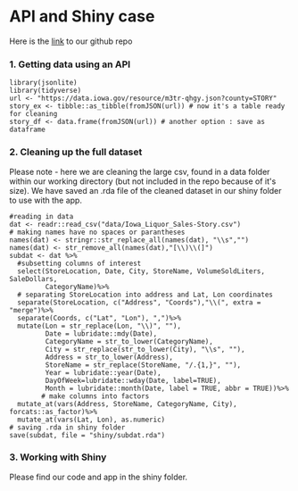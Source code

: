 # API and Shiny case

Here is the [link](https://github.com/zeruiz/585Lab4) to our github repo

### 1. Getting data using an API

```{r, message=FALSE}
library(jsonlite)
library(tidyverse)
url <- "https://data.iowa.gov/resource/m3tr-qhgy.json?county=STORY"
story_ex <- tibble::as_tibble(fromJSON(url)) # now it's a table ready for cleaning
story_df <- data.frame(fromJSON(url)) # another option : save as dataframe 
```

### 2. Cleaning up the full dataset
Please note - here we are cleaning the large csv, found in a data folder within our working directory (but not included in the repo because of it's size). We have saved an .rda file of the cleaned dataset in our shiny folder to use with the app. 

```{r, message = FALSE, warning = FALSE}
#reading in data
dat <- readr::read_csv("data/Iowa_Liquor_Sales-Story.csv")
# making names have no spaces or parantheses
names(dat) <- stringr::str_replace_all(names(dat), "\\s","")
names(dat) <- str_remove_all(names(dat),"[\\)\\(]")
subdat <- dat %>%
  #subsetting columns of interest
  select(StoreLocation, Date, City, StoreName, VolumeSoldLiters, SaleDollars,
         CategoryName)%>%
  # separating StoreLocation into address and Lat, Lon coordinates
  separate(StoreLocation, c("Address", "Coords"),"\\(", extra = "merge")%>%
  separate(Coords, c("Lat", "Lon"), ",")%>%
  mutate(Lon = str_replace(Lon, "\\)", ""),
         Date = lubridate::mdy(Date),
         CategoryName = str_to_lower(CategoryName),
         City = str_replace(str_to_lower(City), "\\s", ""),
         Address = str_to_lower(Address),
         StoreName = str_replace(StoreName, "/.{1,}", ""),
         Year = lubridate::year(Date),
         DayOfWeek=lubridate::wday(Date, label=TRUE),
         Month = lubridate::month(Date, label = TRUE, abbr = TRUE))%>%
        # make columns into factors
  mutate_at(vars(Address, StoreName, CategoryName, City), forcats::as_factor)%>%
  mutate_at(vars(Lat, Lon), as.numeric)
# saving .rda in shiny folder 
save(subdat, file = "shiny/subdat.rda")
```

### 3. Working with Shiny
Please find our code and app in the shiny folder. 

